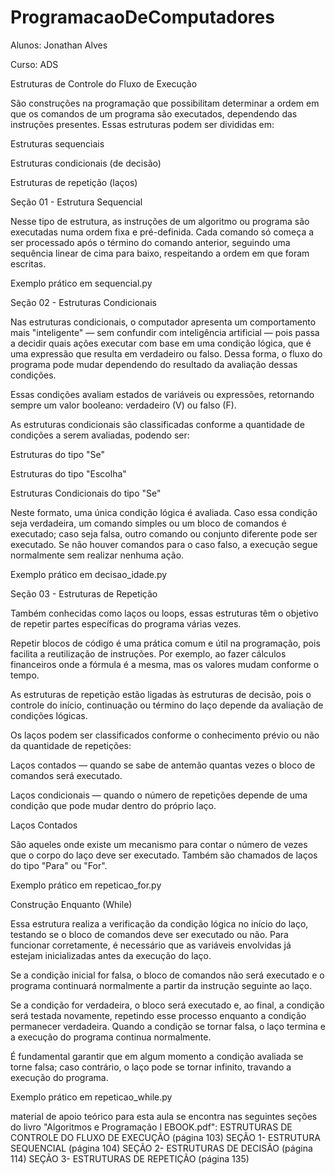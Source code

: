# ProgramacaoDeComputadores

Alunos: Jonathan Alves

Curso: ADS

Estruturas de Controle do Fluxo de Execução

São construções na programação que possibilitam determinar a ordem em que os comandos de um programa são executados, dependendo das instruções presentes. Essas estruturas podem ser divididas em:

Estruturas sequenciais

Estruturas condicionais (de decisão)

Estruturas de repetição (laços)

Seção 01 - Estrutura Sequencial

Nesse tipo de estrutura, as instruções de um algoritmo ou programa são executadas numa ordem fixa e pré-definida. Cada comando só começa a ser processado após o término do comando anterior, seguindo uma sequência linear de cima para baixo, respeitando a ordem em que foram escritas.

Exemplo prático em sequencial.py

Seção 02 - Estruturas Condicionais

Nas estruturas condicionais, o computador apresenta um comportamento mais "inteligente" — sem confundir com inteligência artificial — pois passa a decidir quais ações executar com base em uma condição lógica, que é uma expressão que resulta em verdadeiro ou falso. Dessa forma, o fluxo do programa pode mudar dependendo do resultado da avaliação dessas condições.

Essas condições avaliam estados de variáveis ou expressões, retornando sempre um valor booleano: verdadeiro (V) ou falso (F).

As estruturas condicionais são classificadas conforme a quantidade de condições a serem avaliadas, podendo ser:

Estruturas do tipo "Se"

Estruturas do tipo "Escolha"

Estruturas Condicionais do tipo "Se"

Neste formato, uma única condição lógica é avaliada. Caso essa condição seja verdadeira, um comando simples ou um bloco de comandos é executado; caso seja falsa, outro comando ou conjunto diferente pode ser executado. Se não houver comandos para o caso falso, a execução segue normalmente sem realizar nenhuma ação.

Exemplo prático em decisao_idade.py

Seção 03 - Estruturas de Repetição

Também conhecidas como laços ou loops, essas estruturas têm o objetivo de repetir partes específicas do programa várias vezes.

Repetir blocos de código é uma prática comum e útil na programação, pois facilita a reutilização de instruções. Por exemplo, ao fazer cálculos financeiros onde a fórmula é a mesma, mas os valores mudam conforme o tempo.

As estruturas de repetição estão ligadas às estruturas de decisão, pois o controle do início, continuação ou término do laço depende da avaliação de condições lógicas.

Os laços podem ser classificados conforme o conhecimento prévio ou não da quantidade de repetições:

Laços contados — quando se sabe de antemão quantas vezes o bloco de comandos será executado.

Laços condicionais — quando o número de repetições depende de uma condição que pode mudar dentro do próprio laço.

Laços Contados

São aqueles onde existe um mecanismo para contar o número de vezes que o corpo do laço deve ser executado. Também são chamados de laços do tipo "Para" ou "For".

Exemplo prático em repeticao_for.py

Construção Enquanto (While)

Essa estrutura realiza a verificação da condição lógica no início do laço, testando se o bloco de comandos deve ser executado ou não. Para funcionar corretamente, é necessário que as variáveis envolvidas já estejam inicializadas antes da execução do laço.

Se a condição inicial for falsa, o bloco de comandos não será executado e o programa continuará normalmente a partir da instrução seguinte ao laço.

Se a condição for verdadeira, o bloco será executado e, ao final, a condição será testada novamente, repetindo esse processo enquanto a condição permanecer verdadeira. Quando a condição se tornar falsa, o laço termina e a execução do programa continua normalmente.

É fundamental garantir que em algum momento a condição avaliada se torne falsa; caso contrário, o laço pode se tornar infinito, travando a execução do programa.

Exemplo prático em repeticao_while.py

material de apoio teórico para esta aula se encontra nas seguintes seções do livro "Algoritmos e Programação I EBOOK.pdf":
ESTRUTURAS DE CONTROLE DO FLUXO DE EXECUÇÃO (página 103)
SEÇÃO 1- ESTRUTURA SEQUENCIAL (página 104)
SEÇÃO 2- ESTRUTURAS DE DECISÃO (página 114)
SEÇÃO 3- ESTRUTURAS DE REPETIÇÃO (página 135)
